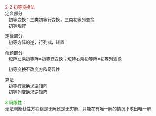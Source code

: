 <font color=brown>2-2 初等变换法</font>  
定义部分  
$\enspace$ 初等变换：三类初等行变换，三类初等列变换  
$\enspace$ 初等矩阵  
  
定律部分  
$\enspace$ 初等方阵的逆，行列式，转置  
  
命题部分  
$\enspace$ 矩阵左乘初等阵=初等行变换；矩阵右乘初等阵=初等列变换  
  
$\enspace$ 初等变换不改变方阵奇异性  
  
算法  
$\enspace$ 初等行变换求逆矩阵  
$\enspace$ 初等列变换求逆矩阵  
  
<font color=syan>3 局限性：</font>  
无法判断线性方程组是无解还是无穷解，只能在有唯一解的情况下求出唯一解  
